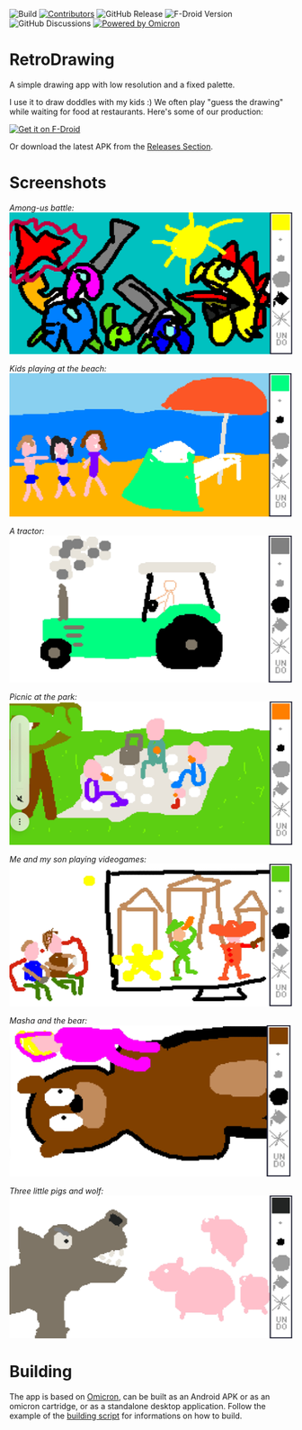 ![Build](https://github.com/msx80/RetroDrawing/workflows/Build/badge.svg)
[![Contributors](https://img.shields.io/github/contributors/msx80/retrodrawing.svg)](https://github.com/msx80/retrodrawing/graphs/contributors)
![GitHub Release](https://img.shields.io/github/v/release/msx80/RetroDrawing)
![F-Droid Version](https://img.shields.io/f-droid/v/com.github.msx80.retrodrawing)
![GitHub Discussions](https://img.shields.io/github/discussions/msx80/RetroDrawing)
[![Powered by Omicron](https://img.shields.io/badge/Powered_by-Omicron-Green)](https://github.com/msx80/Omicron)

# RetroDrawing

A simple drawing app with low resolution and a fixed palette.

I use it to draw doddles with my kids :) We often play "guess the drawing" while waiting for food at restaurants. Here's some of our production:

[<img src="https://fdroid.gitlab.io/artwork/badge/get-it-on.png"
     alt="Get it on F-Droid"
     height="80">](https://f-droid.org/packages/com.github.msx80.retrodrawing/)

Or download the latest APK from the [Releases Section](https://github.com/msx80/RetroDrawing/releases/latest).

# Screenshots

_Among-us battle:_
![Screenshot](https://github.com/msx80/RetroDrawing/blob/main/fastlane/metadata/android/en-US/images/phoneScreenshots/1.jpg?raw=true)

_Kids playing at the beach:_
![Screenshot](https://github.com/msx80/RetroDrawing/blob/main/fastlane/metadata/android/en-US/images/phoneScreenshots/2.jpg?raw=true)

_A tractor:_
![Screenshot](https://github.com/msx80/RetroDrawing/blob/main/fastlane/metadata/android/en-US/images/phoneScreenshots/3.jpg?raw=true)

_Picnic at the park:_
![Screenshot](https://github.com/msx80/RetroDrawing/blob/main/fastlane/metadata/android/en-US/images/phoneScreenshots/4.jpg?raw=true)

_Me and my son playing videogames:_
![Screenshot](https://github.com/msx80/RetroDrawing/blob/main/fastlane/metadata/android/en-US/images/phoneScreenshots/5.jpg?raw=true)

_Masha and the bear:_
![Screenshot](https://github.com/msx80/RetroDrawing/blob/main/fastlane/metadata/android/en-US/images/phoneScreenshots/6.jpg?raw=true)

_Three little pigs and wolf:_
![Screenshot](https://github.com/msx80/RetroDrawing/blob/main/fastlane/metadata/android/en-US/images/phoneScreenshots/7.jpg?raw=true)

# Building

The app is based on [Omicron](https://github.com/msx80/Omicron), can be built as an Android APK or as an omicron cartridge, or as a standalone desktop application.
Follow the example of the [building script](https://github.com/msx80/RetroDrawing/blob/main/.github/workflows/main.yml) for informations on how to build.

